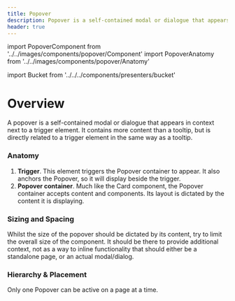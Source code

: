 ```yaml
---
title: Popover
description: Popover is a self-contained modal or dialogue that appears in context next to a trigger element.
header: true
---
```


import PopoverComponent from '../../images/components/popover/Component'
import PopoverAnatomy from '../../images/components/popover/Anatomy'

import Bucket from '../../../components/presenters/bucket'

<div className="bucket__container">
  <Bucket type="sketch" url="https://docs.royalnavy.io/design-system.sketch" />
  <Bucket type="storybook" url="https://storybook.royalnavy.io/?path=/docs/popover--default" />
</div>

# Overview

A popover is a self-contained modal or dialogue that appears in context next to a trigger element. It contains more content than a tooltip, but is directly related to a trigger element in the same way as a tooltip.

<PopoverComponent />

### Anatomy

<PopoverAnatomy />

1. **Trigger**. This element triggers the Popover container to appear. It also anchors the Popover, so it will display beside the trigger.
2. **Popover container**. Much like the Card component, the Popover container accepts content and components. Its layout is dictated by the content it is displaying.

### Sizing and Spacing
Whilst the size of the popover should be dictated by its content, try to limit the overall size of the component. It should be there to provide additional context, not as a way to inline functionality that should either be a standalone page, or an actual modal/dialog.

### Hierarchy & Placement
Only one Popover can be active on a page at a time.
